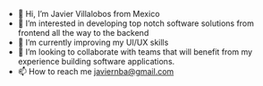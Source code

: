 - 👋 Hi, I’m Javier Villalobos from Mexico
- 👀 I’m interested in developing top notch software solutions from frontend all the way to the backend
- 🌱 I’m currently improving my UI/UX skills
- 💞️ I’m looking to collaborate with teams that will benefit from my experience building software applications.
- 📫 How to reach me javiernba@gmail.com

<!---
jabyz/jabyz is a ✨ special ✨ repository because its `README.md` (this file) appears on your GitHub profile.
You can click the Preview link to take a look at your changes.
--->
